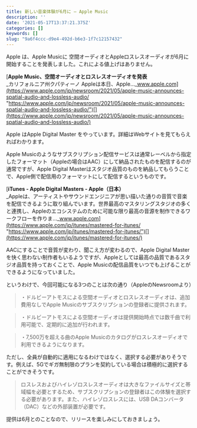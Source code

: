 ```yaml
---
title: 新しい音楽体験が6月に — Apple Music
description: ''
date: '2021-05-17T13:37:21.375Z'
categories: []
keywords: []
slug: "9a6f4ccc-d9e4-492d-b6e3-1f7c12157432"
---
```

Apple は、Apple Musicに 空間オーディオとAppleロスレスオーディオが6月に開始することを発表しました。これによる値上げはありません。

[**Apple Music、空間オーディオとロスレスオーディオを発表**  
_カリフォルニア州クパティーノ Appleは本日、Apple…_www.apple.com](https://www.apple.com/jp/newsroom/2021/05/apple-music-announces-spatial-audio-and-lossless-audio/ "https://www.apple.com/jp/newsroom/2021/05/apple-music-announces-spatial-audio-and-lossless-audio/")[](https://www.apple.com/jp/newsroom/2021/05/apple-music-announces-spatial-audio-and-lossless-audio/)

Apple はApple Digital Master をやっています。詳細はWebサイトを見てもらえればわかります。

Apple Musicのようなサブスクリプション配信サービスは通常レーベルから指定したフォーマット（Appleの場合はAAC）にして納品されたものを配信するのが通常ですが、Apple Digital Masterはスタジオ品質のものを納品してもらうことで、Apple側で配信用のフォーマットにして配信するというものです。

[**iTunes - Apple Digital Masters - Apple（日本）**  
_Appleは、アーティストやサウンドエンジニアが思い描いた通りの音質で音楽を配信できるように取り組んでいます。世界最高のマスタリングスタジオの多くと連携し、Appleのエコシステムのために可能な限り最高の音源を制作できるワークフローを作りま…_www.apple.com](https://www.apple.com/jp/itunes/mastered-for-itunes/ "https://www.apple.com/jp/itunes/mastered-for-itunes/")[](https://www.apple.com/jp/itunes/mastered-for-itunes/)

AACにすることで音質が変わり、聞こえ方が変わるので、Apple Digital Masterを快く思わない制作者もいるようですが、Appleとしては最高の品質であるスタジオ品質を持っておくことで、Apple Musicの配信品質をいつでも上げることができるようになっていました。

というわけで、今回可能になる3つのことは次の通り（AppleのNewsroomより）

> ・ドルビーアトモスによる空間オーディオとロスレスオーディオは、追加費用なしでApple Musicのサブスクリプションの登録者に提供されます。

> ・ドルビーアトモスによる空間オーディオは提供開始時点では数千曲で利用可能で、定期的に追加が行われます。

> ・7,500万を超える曲のApple Musicのカタログがロスレスオーディオで利用できるようになります。

ただし、全員が自動的に適用になるわけではなく、選択する必要がありそうです。例えば、5Gでギガ無制限のプランを契約している場合は積極的に選択することができそうです。

> ロスレスおよびハイレゾロスレスオーディオは大きなファイルサイズと帯域幅を必要とするため、サブスクリプションの登録者はこの体験を選択する必要があります。また、ハイレゾロスレスには、USB DAコンバータ（DAC）などの外部装置が必要です。

提供は6月とのことなので、リリースを楽しみにしておきましょう。